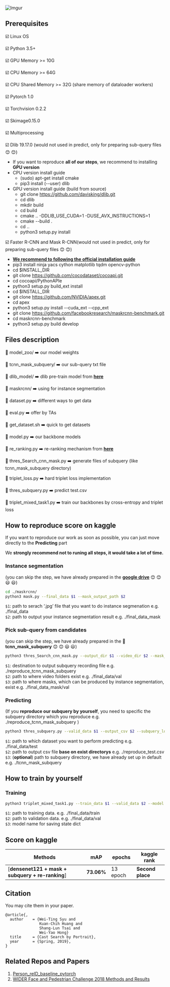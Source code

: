 ![Imgur](https://i.imgur.com/q6DDpTd.png)

## Prerequisites
:ballot_box_with_check: Linux OS

:ballot_box_with_check: Python 3.5+

:ballot_box_with_check: GPU Memory >= 10G

:ballot_box_with_check: CPU Memory >= 64G

:ballot_box_with_check: CPU Shared Memory >= 32G (share memory of dataloader workers)

:ballot_box_with_check: Pytorch 1.0

:ballot_box_with_check: Torchvision 0.2.2

:ballot_box_with_check: Skimage0.15.0

:ballot_box_with_check: Multiprocessing

:ballot_box_with_check: Dlib 19.17.0 (would not used in predict, only for preparing sub-query files :blush: :blush:)
  - If you want to reproduce **all of our steps**, we recommend to installing **GPU version**
  - CPU version install guide
    - (sudo) apt-get install cmake
    - pip3 install (--user) dlib
  - GPU version install guide (build from source)
    - git clone https://github.com/davisking/dlib.git
    - cd dlib
    - mkdir build
    - cd build
    - cmake .. -DDLIB_USE_CUDA=1 -DUSE_AVX_INSTRUCTIONS=1
    - cmake --build .
    - cd ..
    - python3 setup.py install
    
:ballot_box_with_check: Faster R-CNN and Mask R-CNN(would not used in predict, only for preparing sub-query files :blush: :blush:)

   - [**We recommend to following the official installation guide**](https://github.com/facebookresearch/maskrcnn-benchmark/blob/master/INSTALL.md)
   - pip3 install ninja yacs cython matplotlib tqdm opencv-python
   - cd $INSTALL_DIR
   - git clone https://github.com/cocodataset/cocoapi.git
   - cd cocoapi/PythonAPIe
   - python3 setup.py build_ext install
   - cd $INSTALL_DIR
   - git clone https://github.com/NVIDIA/apex.git
   - cd apex
   - python3 setup.py install --cuda_ext --cpp_ext
   - git clone https://github.com/facebookresearch/maskrcnn-benchmark.git
   - cd maskrcnn-benchmark
   - python3 setup.py build develop

## Files description

:file_folder: model_zoo/ :arrow_right: our model weights

:file_folder: tcnn_mask_subquery/ :arrow_right: our sub-query txt file

:file_folder: dlib_model/ :arrow_right: dlib pre-train model from [**here**](https://github.com/davisking/dlib-models)

:file_folder: maskrcnn/ :arrow_right: using for instance segmentation

:scroll: dataset.py :arrow_right: different ways to get data  

:scroll: eval.py :arrow_right: offer by TAs

:scroll: get_dataset.sh :arrow_right: quick to get datasets

:scroll: model.py :arrow_right: our backbone models  

:scroll: re_ranking.py :arrow_right: re-ranking mechanism from [**here**](https://github.com/layumi/Person_reID_baseline_pytorch/blob/master/re_ranking.py)

:scroll: thres_Search_cnn_mask.py :arrow_right: generate files of subquery (like tcnn_mask_subquery directory)

:scroll: triplet_loss.py :arrow_right: hard triplet loss implementation

:scroll: thres_subquery.py :arrow_right: predict test.csv

:scroll: triplet_mixed_task1.py :arrow_right: train our backbones by cross-entropy and triplet loss

## How to reproduce score on kaggle
If you want to reproduce our work as soon as possible, you can just move directly to the **Predicting** part

We **strongly recommend not to runing all steps, it would take a lot of time.** 

### Instance segmentation
(you can skip the step, we have already prepared in the [**google drive**](https://drive.google.com/file/d/1lDjj6N71E3jjhLzwYOjKXrCG71afuN-T/view?fbclid=IwAR16ywkuFKYvKOUAwXmQW8y_nug6AwCK3wxdjjbcBXNs0H1MS4_hpByII4w) :blush: :blush: :smiley: :smiley:)
```bash
cd ./maskrcnn/
python3 mask.py --final_data $1 --mask_output_path $2
```
`$1`: path to serach ‘.jpg’ file that you want to do instance segmenation e.g.  ./final_data  
`$2`: path to output your instance segmentation result e.g.  ./final_data_mask

### Pick sub-query from candidates
(you can skip the step, we have already prepared in the :file_folder: **tcnn_mask_subquery** :blush: :blush: :smiley: :smiley:)
```bash
python3 thres_Search_cnn_mask.py --output_dir $1 --video_dir $2 --mask_dir $3
```
`$1`: destination to output subquery recording file  e.g. ./reproduce_tcnn_mask_subquery  
`$2`: path to where video folders exist e.g. ./final_data/val  
`$3`: path to where masks, which can be produced by instance segmentation, exist e.g. ./final_data_mask/val

### Predicting
(If you **reproduce our subquery by yourself**, you need to specific the subquery directory which you reproduce e.g. ./reproduce_tcnn_mask_subquery
)
```bash
python3 thres_subquery.py --valid_data $1 --output_csv $2 --subquery_log_path $3
```
`$1`: path to which dataset you want to perform predicting e.g. ./final_data/test  
`$2`: path to output csv file **base on exist directorys** e.g. ./reproduce_test.csv  
`$3`: (**optional**) path to subquery directory, we have already set up in default e.g. ./tcnn_mask_subquery 

## How to train by yourself

### Training
```bash
python3 triplet_mixed_task1.py --train_data $1 --valid_data $2 --model $3
```
`$1`: path to training data. e.g. ./final_data/train   
`$2`: path to validation data. e.g. ./final_data/val  
`$3`: model name for saving state dict

## Score on kaggle

| Methods | mAP| epochs | kaggle rank |
| -------- | ---- | ---- | ---- |
| [**densenet121 + mask + subquery + re-ranking**] | **73.06%** | 13 epoch | **Second place**

## Citation
You may cite them in your paper.
```
@article{,
  author    = {Wei-Ting Syu and
               Kuan-Chih Huang and
               Shang-Lun Tsai and
               Wei-Yao Hong}
  title     = {Cast Search by Portrait},
  year      = {Spring, 2019},
}
```

## Related Repos and Papers
1. [Person_reID_baseline_pytorch](https://github.com/layumi/Person_reID_baseline_pytorch)
2. [WIDER Face and Pedestrian Challenge 2018 Methods and Results](https://arxiv.org/pdf/1902.06854.pdf)
